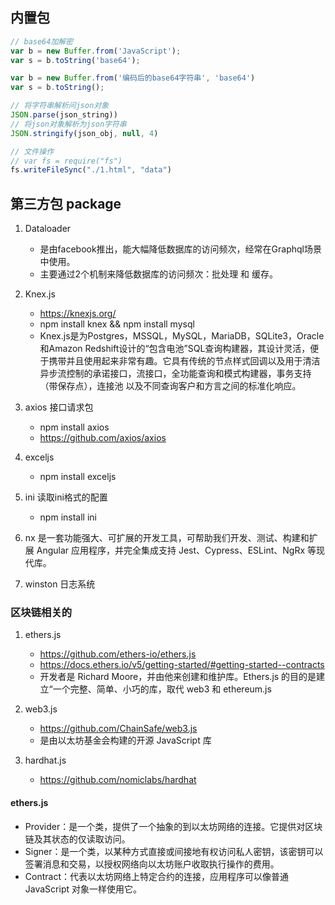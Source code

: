 ## 内置包
```js
// base64加解密
var b = new Buffer.from('JavaScript');
var s = b.toString('base64');

var b = new Buffer.from('编码后的base64字符串', 'base64')
var s = b.toString();

// 将字符串解析问json对象
JSON.parse(json_string))
// 将json对象解析为json字符串
JSON.stringify(json_obj, null, 4)

// 文件操作
// var fs = require("fs")
fs.writeFileSync("./1.html", "data")

```

## 第三方包 package
1. Dataloader
    - 是由facebook推出，能大幅降低数据库的访问频次，经常在Graphql场景中使用。
    - 主要通过2个机制来降低数据库的访问频次：批处理 和 缓存。

2. Knex.js
    - https://knexjs.org/
    - npm install knex && npm install mysql
    - Knex.js是为Postgres，MSSQL，MySQL，MariaDB，SQLite3，Oracle和Amazon Redshift设计的“包含电池”SQL查询构建器，其设计灵活，便于携带并且使用起来非常有趣。它具有传统的节点样式回调以及用于清洁异步流控制的承诺接口，流接口，全功能查询和模式构建器，事务支持（带保存点），连接池 以及不同查询客户和方言之间的标准化响应。

3. axios 接口请求包
    - npm install axios
    - https://github.com/axios/axios

4. exceljs
    - npm install exceljs

5. ini 读取ini格式的配置
    - npm install ini

6. nx 是一套功能强大、可扩展的开发工具，可帮助我们开发、测试、构建和扩展 Angular 应用程序，并完全集成支持 Jest、Cypress、ESLint、NgRx 等现代库。

7. winston 日志系统

### 区块链相关的
1. ethers.js
    - https://github.com/ethers-io/ethers.js
    - https://docs.ethers.io/v5/getting-started/#getting-started--contracts
    - 开发者是 Richard Moore，并由他来创建和维护库。Ethers.js 的目的是建立“一个完整、简单、小巧的库，取代 web3 和 ethereum.js

2. web3.js
    - https://github.com/ChainSafe/web3.js
    - 是由以太坊基金会构建的开源 JavaScript 库

3. hardhat.js
    - https://github.com/nomiclabs/hardhat


#### ethers.js
- Provider：是一个类，提供了一个抽象的到以太坊网络的连接。它提供对区块链及其状态的仅读取访问。
- Signer：是一个类，以某种方式直接或间接地有权访问私人密钥，该密钥可以签署消息和交易，以授权网络向以太坊账户收取执行操作的费用。
- Contract：代表以太坊网络上特定合约的连接，应用程序可以像普通 JavaScript 对象一样使用它。